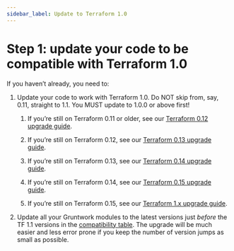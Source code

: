 ```yaml
---
sidebar_label: Update to Terraform 1.0
---
```


# Step 1: update your code to be compatible with Terraform 1.0

If you haven’t already, you need to:

1.  Update your code to work with Terraform 1.0. Do NOT skip from, say, 0.11, straight to 1.1. You MUST update to
    1.0.0 or above first!

    1. If you’re still on Terraform 0.11 or older, see our
        [Terraform 0.12 upgrade guide](../../terraform-12/index.md).

    2. If you’re still on Terraform 0.12, see our
        [Terraform 0.13 upgrade guide](../../terraform-13/index.md).

    3. If you’re still on Terraform 0.13, see our
        [Terraform 0.14 upgrade guide](../../terraform-14/index.md).

    4. If you’re still on Terraform 0.14, see our
        [Terraform 0.15 upgrade guide](../../terraform-15/index.md).

    5. If you’re still on Terraform 0.15, see our
       [Terraform 1.x upgrade guide](../../terraform-1.x/index.md).

2.  Update all your Gruntwork modules to the latest versions just _before_ the TF 1.1 versions in the [compatibility
    table](/guides/stay-up-to-date/terraform/terraform-1.1/deployment-walkthrough/step-2-update-references-to-the-gruntwork-infrastructure-as-code-library#version-compatibility-table). The upgrade will be much easier and less error prone if you keep the number of version jumps as small
    as possible.


<!-- ##DOCS-SOURCER-START
{
  "sourcePlugin": "local-copier",
  "hash": "901f5f12726f3f8ebba1f5058c1e957a"
}
##DOCS-SOURCER-END -->
